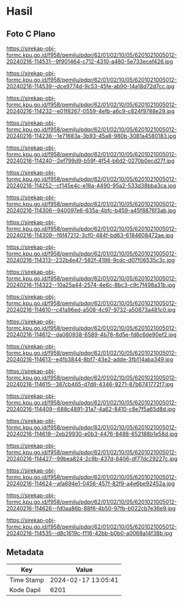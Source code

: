 # Hasil

## Foto C Plano

https://sirekap-obj-formc.kpu.go.id/f958/pemilu/pdpr/62/01/02/10/05/6201021005012-20240216-114531--9f901464-c712-4310-a460-5e733ecef426.jpg

https://sirekap-obj-formc.kpu.go.id/f958/pemilu/pdpr/62/01/02/10/05/6201021005012-20240216-114539--dce9774d-9c53-45fe-ab90-14a18d72d7cc.jpg

https://sirekap-obj-formc.kpu.go.id/f958/pemilu/pdpr/62/01/02/10/05/6201021005012-20240216-114232--e01f8267-0559-4efb-a6c9-c824f9788e29.jpg

https://sirekap-obj-formc.kpu.go.id/f958/pemilu/pdpr/62/01/02/10/05/6201021005012-20240216-114236--1e71683a-3b93-45a8-980b-3081a4580183.jpg

https://sirekap-obj-formc.kpu.go.id/f958/pemilu/pdpr/62/01/02/10/05/6201021005012-20240216-114240--2ef799d9-b59f-4f54-b6d2-0270b0ecd27f.jpg

https://sirekap-obj-formc.kpu.go.id/f958/pemilu/pdpr/62/01/02/10/05/6201021005012-20240216-114252--cf145e4c-e18a-4490-95a2-533d38bba3ca.jpg

https://sirekap-obj-formc.kpu.go.id/f958/pemilu/pdpr/62/01/02/10/05/6201021005012-20240216-114306--940097e6-635a-4bfc-b459-a45f8876f3ab.jpg

https://sirekap-obj-formc.kpu.go.id/f958/pemilu/pdpr/62/01/02/10/05/6201021005012-20240216-114309--f6f47212-3cf0-484f-bd63-6184608472ae.jpg

https://sirekap-obj-formc.kpu.go.id/f958/pemilu/pdpr/62/01/02/10/05/6201021005012-20240216-114313--232b4e47-582f-4198-9cdc-d07f06535c3c.jpg

https://sirekap-obj-formc.kpu.go.id/f958/pemilu/pdpr/62/01/02/10/05/6201021005012-20240216-114322--10a25a44-2574-4e6c-8bc3-c9c7f498a31b.jpg

https://sirekap-obj-formc.kpu.go.id/f958/pemilu/pdpr/62/01/02/10/05/6201021005012-20240216-114610--c41a96ed-a508-4c97-9732-a50873a481c0.jpg

https://sirekap-obj-formc.kpu.go.id/f958/pemilu/pdpr/62/01/02/10/05/6201021005012-20240216-114612--da080938-6589-4b78-8d5e-fd8c6de90ef2.jpg

https://sirekap-obj-formc.kpu.go.id/f958/pemilu/pdpr/62/01/02/10/05/6201021005012-20240216-114613--e4fb3844-8bf7-43e2-adde-3fb114aba349.jpg

https://sirekap-obj-formc.kpu.go.id/f958/pemilu/pdpr/62/01/02/10/05/6201021005012-20240216-114615--387cb465-d7d6-4346-9271-87b6741772f7.jpg

https://sirekap-obj-formc.kpu.go.id/f958/pemilu/pdpr/62/01/02/10/05/6201021005012-20240216-114409--688c4891-31a7-4a62-8410-c8e7f5a65d8d.jpg

https://sirekap-obj-formc.kpu.go.id/f958/pemilu/pdpr/62/01/02/10/05/6201021005012-20240216-114618--2eb29930-e0b3-4476-8488-652188b1e58d.jpg

https://sirekap-obj-formc.kpu.go.id/f958/pemilu/pdpr/62/01/02/10/05/6201021005012-20240216-114427--99bea824-2c9b-437d-8406-df77dc29227c.jpg

https://sirekap-obj-formc.kpu.go.id/f958/pemilu/pdpr/62/01/02/10/05/6201021005012-20240216-114624--afa694e1-0456-457f-82f9-a4e6be92452a.jpg

https://sirekap-obj-formc.kpu.go.id/f958/pemilu/pdpr/62/01/02/10/05/6201021005012-20240216-114626--fd0aa86b-88f6-4b50-97fb-b022cb7e36e9.jpg

https://sirekap-obj-formc.kpu.go.id/f958/pemilu/pdpr/62/01/02/10/05/6201021005012-20240216-114535--d8c1619c-f116-42bb-b0b0-a0068a14f38b.jpg


## Metadata

| Key        | Value               |
| ---------- | ------------------- |
| Time Stamp | 2024-02-17 13:05:41 |
| Kode Dapil | 6201                |




